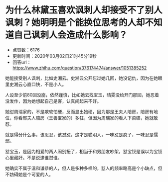 # 为什么林黛玉喜欢讽刺人却接受不了别人讽刺？她明明是个能换位思考的人却不知道自己讽刺人会造成什么影响？
- 点赞数：6176
- 更新时间：2020年03月02日21时45分19秒
- 回答url：https://www.zhihu.com/question/376174474/answer/1051385252
<body>
 <p data-pid="zj0SLi-Q">她能接受别人讽刺，比如史湘云。史湘云公开怼过她几回，她没记仇，因为在她眼里史湘云心直口快，不是小人。</p>
 <p data-pid="0_G_JIMh">人设至少前80回没崩，依然谨慎，比如她去找宝玉，晴雯没给开门那回，她忍着没发作，因为她想起自己是客，认真闹起来不好。</p>
 <p data-pid="JADnNZuk">她怼周瑞家的，不是欺软怕硬，反而显出她硬，因为那是王夫人陪房，陪房有地位，你看邢夫人陪房（王善宝家的）多狂，但因为周瑞家的看人下菜碟，她就敢怼。</p>
 <p data-pid="wfE5Ouv-">就是得分什么事，该忍忍，该怼怼，这才是聪明人，一味怼是疯子，一味忍是懦弱。</p>
 <p data-pid="_oZovSG8">怼宝玉，是因为相爱的两人闹别扭了，相当于和男朋友吵架，怼宝钗是误以为宝钗心里藏奸。不是说逮谁怼谁。</p>
 <p data-pid="cyGbXJ9R">她确实不属于温和谦恭的人，但人是多种多样的，怼人的频率略高是个小缺点，但不妨碍她是个可爱的人。</p>
 <p></p>
 <p></p>
 <p></p>
</body>